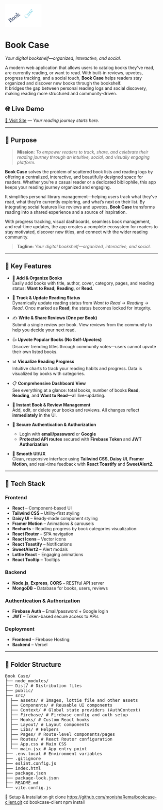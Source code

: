 <img src="./src/assets/logo.png" width="120">

# Book Case  
*Your digital bookshelf—organized, interactive, and social.*

A modern web application that allows users to catalog books they've read, are currently reading, or want to read. With built-in reviews, upvotes, progress tracking, and a social touch, **Book Case** helps readers stay organized and discover new books through the bookshelf.  
It bridges the gap between personal reading logs and social discovery, making reading more structured and community-driven.

## 🌐 Live Demo  
[🔗 Visit Site](https://book-case-92d50.web.app/) — *Your reading journey starts here.*

---

## 📝 Purpose

> **Mission:** *To empower readers to track, share, and celebrate their reading journey through an intuitive, social, and visually engaging platform.*

**Book Case** solves the problem of scattered book lists and reading logs by offering a centralized, interactive, and beautifully designed space for readers. Whether you're a casual reader or a dedicated bibliophile, this app keeps your reading journey organized and engaging.

It simplifies personal library management—helping users track what they’ve read, what they’re currently exploring, and what’s next on their list. By integrating social features like reviews and upvotes, **Book Case** transforms reading into a shared experience and a source of inspiration.

With progress tracking, visual dashboards, seamless book management, and real-time updates, the app creates a complete ecosystem for readers to stay motivated, discover new titles, and connect with the wider reading community.

> **Tagline:** *Your digital bookshelf—organized, interactive, and social.*

---

## 🚀 Key Features

- 📖 **Add & Organize Books**  
  Easily add books with title, author, cover, category, pages, and reading status: **Want to Read**, **Reading**, or **Read**.

- 🔄 **Track & Update Reading Status**  
  Dynamically update reading status from *Want to Read* → *Reading* → *Read*. Once marked as **Read**, the status becomes locked for integrity.

- ✍️ **Write & Share Reviews (One per Book)**  
  Submit a single review per book. View reviews from the community to help you decide your next read.

- 👍 **Upvote Popular Books (No Self-Upvotes)**  
  Discover trending titles through community votes—users cannot upvote their own listed books.

- 📊 **Visualize Reading Progress**  
  Intuitive charts to track your reading habits and progress. Data is visualized by books with categories. 

- 📋 **Comprehensive Dashboard View**  
  See everything at a glance: total books, number of books **Read**, **Reading**, and **Want to Read**—all live-updating.

- 🧾 **Instant Book & Review Management**  
  Add, edit, or delete your books and reviews. All changes reflect **immediately** in the UI.

- 🔐 **Secure Authentication & Authorization**  
  - Login with **email/password** or **Google**
  - **Protected API routes** secured with **Firebase Token** and **JWT Authorization**

- 🎨 **Smooth UI/UX**  
  Clean, responsive interface using **Tailwind CSS**, **Daisy UI**, **Framer Motion**, and real-time feedback with **React Toastify** and **SweetAlert2**.

---

## 🧰 Tech Stack

### Frontend
- **React** – Component-based UI
- **Tailwind CSS** – Utility-first styling
- **Daisy UI** – Ready-made component styling
- **Framer Motion** – Animations & carousels
- **Recharts** – Reading progress by book categories visualization
- **React Router** – SPA navigation
- **React Icons** – Vector icons
- **React Toastify** – Notifications
- **SweetAlert2** – Alert modals
- **Lottie React** – Engaging animations
- **React Tooltip** – Tooltips

### Backend
- **Node.js**, **Express**, **CORS** – RESTful API server
- **MongoDB** – Database for books, users, reviews

### Authentication & Authorization
- **Firebase Auth** – Email/password + Google login
- **JWT** – Token-based secure access to APIs

### Deployment
- **Frontend** – Firebase Hosting 
- **Backend** – Vercel 

---

## 📁 Folder Structure 

<pre>
Book Case/
├── node_modules/
├── Dist/ # Distribution files
├── public/
├── src/
│ ├── assets/ # Images, lottie file and other assets
│ ├── Components/ # Reusable UI components
│ ├── Context/ # Global state providers (AuthContext)
│ ├── Firebase/ # Firebase config and auth setup
│ ├── Hooks/ # Custom React hooks
│ ├── Layout/ # Layout components
│ ├── Libs/ # Helpers
│ ├── Pages/ # Route-level components/pages
│ ├── Routes/ # React Router configuration
│ ├── App.css # Main CSS
│ └── main.jsx # App entry point
├── .env.local # Environment variables
├── .gitignore
├── eslint.config.js
├── index.html
├── package.json
├── package-lock.json
├── README.md
└── vite.config.js
</pre>

🧪 Setup & Installation
git clone https://github.com/monishaRema/bookcase-client.git
cd bookcase-client
npm install
